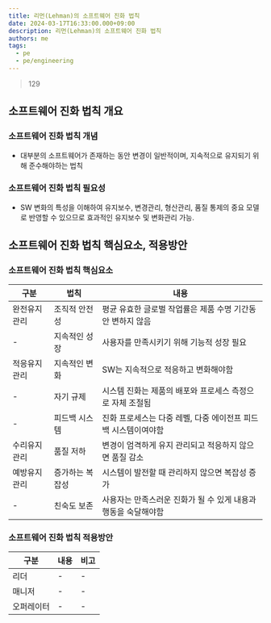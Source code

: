 ```yaml
---
title: 리먼(Lehman)의 소프트웨어 진화 법칙
date: 2024-03-17T16:33:00.000+09:00
description: 리먼(Lehman)의 소프트웨어 진화 법칙
authors: me
tags:
  - pe
  - pe/engineering
---
```


> 129

## 소프트웨어 진화 법칙 개요

### 소프트웨어 진화 법칙 개념

- 대부분의 소프트웨어가 존재하는 동안 변경이 일반적이며, 지속적으로 유지되기 위해 준수해야하는 법칙

### 소프트웨어 진화 법칙 필요성

- SW 변화의 특성을 이해하여 유지보수, 변경관리, 형산관리, 품질 통제의 중요 모델로 반영할 수 있으므로 효과적인 유지보수 및 변화관리 가능.

## 소프트웨어 진화 법칙 핵심요소, 적용방안

### 소프트웨어 진화 법칙 핵심요소

| 구분         | 법칙            | 내용                                                           |
| ------------ | --------------- | -------------------------------------------------------------- |
| 완전유지관리 | 조직적 안전성   | 평균 유효한 글로벌 작업률은 제품 수명 기간동안 변하지 않음     |
| -            | 지속적인 성장   | 사용자를 만족시키기 위해 기능적 성장 필요                      |
| 적응유지관리 | 지속적인 변화   | SW는 지속적으로 적응하고 변화해야함                            |
| -            | 자기 규제       | 시스템 진화는 제품의 배포와 프로세스 측정으로 자체 조절됨      |
| -            | 피드백 시스템   | 진화 프로세스는 다중 레벨, 다중 에이전프 피드백 시스템이여야함 |
| 수리유지관리 | 품질 저하       | 변경이 엄격하게 유지 관리되고 적응하지 않으면 품질 감소        |
| 예방유지관리 | 증가하는 복잡성 | 시스템이 발전할 때 관리하지 않으면 복잡성 증가                 |
| -            | 친숙도 보존     | 사용자는 만족스러운 진화가 될 수 있게 내용과 행동을 숙달해야함 |

### 소프트웨어 진화 법칙 적용방안

| 구분       | 내용 | 비고 |
| ---------- | ---- | ---- |
| 리더       | -    | -    |
| 매니저     | -    | -    |
| 오퍼레이터 | -    | -    |

